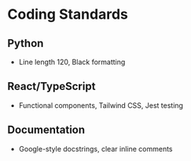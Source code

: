 
# Coding Standards

## Python
- Line length 120, Black formatting

## React/TypeScript
- Functional components, Tailwind CSS, Jest testing

## Documentation
- Google-style docstrings, clear inline comments
